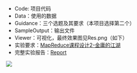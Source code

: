 * Code: 项目代码
* Data：使用的数据
* Guidance：三个选题及其要求（本项目选择第二个）
* SampleOutput：输出文件
* Viewer：可视化，最终效果图见Res.png（如下）
* 实验要求：[MapReduce课程设计2-金庸的江湖](https://github.com/KSDeng/NJU-Big-Data-Lab-2019/blob/master/Guidance/MapReduce课程设计2-金庸的江湖.pdf)
* 完整实验报告：[Report](https://github.com/KSDeng/NJU-Big-Data-Lab-2019/blob/master/Final_report_2019st11.pdf)

![](https://github.com/KSDeng/NJU-Big-Data-Lab-2019/blob/master/Viewer/Res.png?raw=true)